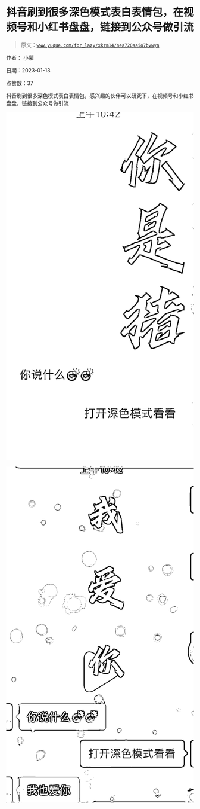 # 抖音刷到很多深色模式表白表情包，在视频号和小红书盘盘，链接到公众号做引流

> 原文：[`www.yuque.com/for_lazy/xkrm14/nea720saio7bvwyn`](https://www.yuque.com/for_lazy/xkrm14/nea720saio7bvwyn)

作者： 小蒙 

日期：2023-01-13 

点赞数：37 

抖音刷到很多深色模式表白表情包，感兴趣的伙伴可以研究下，在视频号和小红书盘盘，链接到公众号做引流 

![](img/830b88ac94dc934d255dba92b620fa51.png) 

![](img/c0865270113e6021b1f09be093eeaaae.png) 

